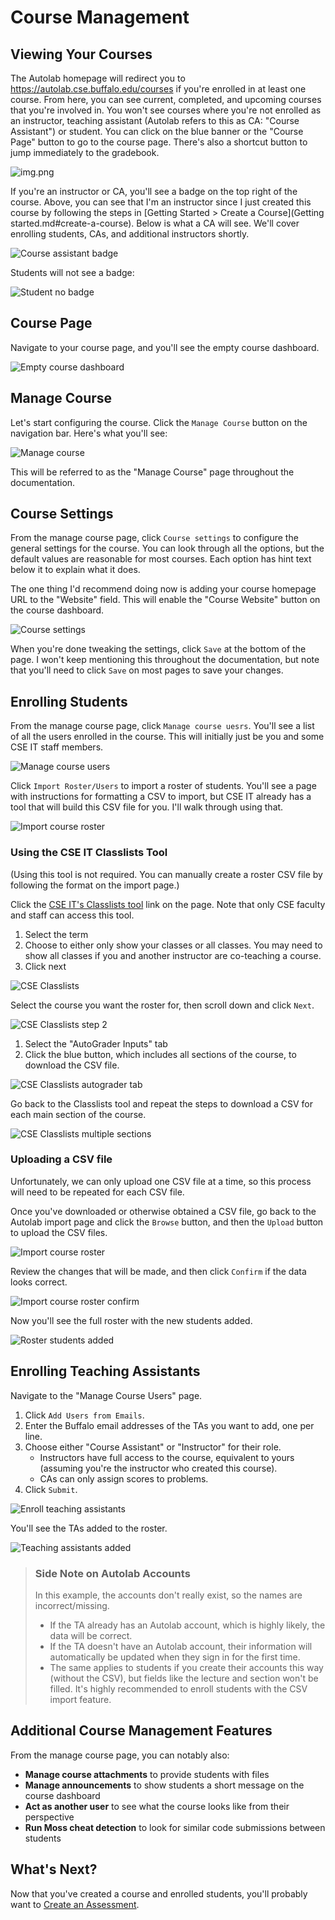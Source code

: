 # Course Management

## Viewing Your Courses

The Autolab homepage will redirect you to https://autolab.cse.buffalo.edu/courses if you're enrolled in at least one
course. From here, you can see current, completed, and upcoming courses that you're involved in. You won't see courses
where you're not enrolled as an instructor, teaching assistant (Autolab refers to this as CA: "Course Assistant") or
student. You can click on the blue banner or the "Course Page" button to go to the course page. There's also a shortcut
button to jump immediately to the gradebook.

![img.png](screenshots/autolab_home.png)

If you're an instructor or CA, you'll see a badge on the top right of the course. Above, you can see that I'm an
instructor since I just created this course by following the steps
in [Getting Started > Create a Course](Getting started.md#create-a-course). Below is what a CA will see. We'll cover
enrolling students, CAs, and additional instructors shortly.

![Course assistant badge](screenshots/course_assistant_badge.png)

Students will not see a badge:

![Student no badge](screenshots/student_no_badge.png)

## Course Page

Navigate to your course page, and you'll see the empty course dashboard.

![Empty course dashboard](screenshots/empty_course_dashboard.png)

## Manage Course

Let's start configuring the course. Click the `Manage Course` button on the navigation bar. Here's what you'll see:

![Manage course](screenshots/manage_course.png)

This will be referred to as the "Manage Course" page throughout the documentation.

## Course Settings

From the manage course page, click `Course settings` to configure the general settings for the course. You can look
through all the options, but the default values are reasonable for most courses. Each option has hint text below it to
explain what it does.

The one thing I'd recommend doing now is adding your course homepage URL to the "Website" field. This will enable the
"Course Website" button on the course dashboard.

![Course settings](screenshots/course_settings.png)

When you're done tweaking the settings, click `Save` at the bottom of the page. I won't keep mentioning this throughout
the documentation, but note that you'll need to click `Save` on most pages to save your changes.

## Enrolling Students

From the manage course page, click `Manage course uesrs`. You'll see a list of all the users enrolled in the course.
This will initially just be you and some CSE IT staff members.

![Manage course users](screenshots/manage_course_users.png)

Click `Import Roster/Users` to import a roster of students. You'll see a page with instructions for formatting a CSV to
import, but CSE IT already has a tool that will build this CSV file for you. I'll walk through using that.

![Import course roster](screenshots/import_course_roster.png)

### Using the CSE IT Classlists Tool

(Using this tool is not required. You can manually create a roster CSV file by following the format on the import page.)

Click the [CSE IT's Classlists tool](https://cse.buffalo.edu/apps/classlists) link on the page. Note that only CSE
faculty and staff can access this tool.

1. Select the term
2. Choose to either only show your classes or all classes. You may need to show all classes if you and another
   instructor are co-teaching a course.
3. Click next

![CSE Classlists](screenshots/cse_classlists.png)

Select the course you want the roster for, then scroll down and click `Next`.

![CSE Classlists step 2](screenshots/cse_classlists2.png)

1. Select the "AutoGrader Inputs" tab
2. Click the blue button, which includes all sections of the course, to download the CSV file.

![CSE Classlists autograder tab](screenshots/cse_classlists_autograder.png)

Go back to the Classlists tool and repeat the steps to download a CSV for each main section of the course.

![CSE Classlists multiple sections](screenshots/cse_classlists_multiple_sections.png)

### Uploading a CSV file

Unfortunately, we can only upload one CSV file at a time, so this process will need to be repeated for each CSV file.

Once you've downloaded or otherwise obtained a CSV file, go back to the Autolab import page and click the `Browse`
button, and then the `Upload` button to upload the CSV files.

![Import course roster](screenshots/import_course_roster.png)

Review the changes that will be made, and then click `Confirm` if the data looks correct.

![Import course roster confirm](screenshots/import_course_roster_confirm.png)

Now you'll see the full roster with the new students added.

![Roster students added](screenshots/roster_students_added.png)

## Enrolling Teaching Assistants

Navigate to the "Manage Course Users" page.

1. Click `Add Users from Emails`.
2. Enter the Buffalo email addresses of the TAs you want to add, one per line.
3. Choose either "Course Assistant" or "Instructor" for their role.
    * Instructors have full access to the course, equivalent to yours (assuming you're the instructor who created this
      course).
    * CAs can only assign scores to problems.
4. Click `Submit`.

![Enroll teaching assistants](screenshots/enroll_teaching_assistants.png)

You'll see the TAs added to the roster.

![Teaching assistants added](screenshots/teaching_assistants_added.png)

> ### Side Note on Autolab Accounts
> In this example, the accounts don't really exist, so the names are incorrect/missing.
> * If the TA already has an Autolab account, which is highly likely, the data will be correct.
> * If the TA doesn't have an Autolab account, their information will automatically be updated when they sign in for the
    first time.
> * The same applies to students if you create their accounts this way (without the CSV), but fields like the lecture
    and section won't be filled. It's highly recommended to enroll students with the CSV import feature.

## Additional Course Management Features

From the manage course page, you can notably also:

* **Manage course attachments** to provide students with files
* **Manage announcements** to show students a short message on the course dashboard
* **Act as another user** to see what the course looks like from their perspective
* **Run Moss cheat detection** to look for similar code submissions between students

## What's Next?

Now that you've created a course and enrolled students, you'll probably want
to [Create an Assessment](Create%20an%20assessment.md).